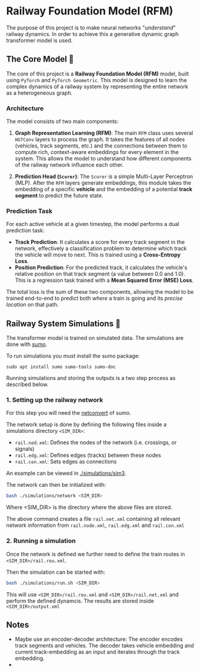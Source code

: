 # Railway Foundation Model (RFM)

The purpose of this project is to make neural networks "*understand*" railway dynamics. In order to achieve this a generative dynamic graph transformer model is used.


## The Core Model 🤖

The core of this project is a **Railway Foundation Model (RFM)** model, built using `PyTorch` and `PyTorch Geometric`. This model is designed to learn the complex dynamics of a railway system by representing the entire network as a heterogeneous graph.

### Architecture

The model consists of two main components:

1.  **Graph Representation Learning (RFM)**: The main `RFM` class uses several `HGTConv` layers to process the graph. It takes the features of all nodes (vehicles, track segments, etc.) and the connections between them to compute rich, context-aware embeddings for every element in the system. This allows the model to understand how different components of the railway network influence each other.

2.  **Prediction Head (`Scorer`)**: The `Scorer` is a simple Multi-Layer Perceptron (MLP). After the `RFM` layers generate embeddings, this module takes the embedding of a specific **vehicle** and the embedding of a potential **track segment** to predict the future state.

### Prediction Task

For each active vehicle at a given timestep, the model performs a dual prediction task:
* **Track Prediction**: It calculates a score for every track segment in the network, effectively a classification problem to determine which track the vehicle will move to next. This is trained using a **Cross-Entropy Loss**.
* **Position Prediction**: For the predicted track, it calculates the vehicle's relative position on that track segment (a value between 0.0 and 1.0). This is a regression task trained with a **Mean Squared Error (MSE) Loss**.

The total loss is the sum of these two components, allowing the model to be trained end-to-end to predict both *where* a train is going and its *precise location* on that path.


## Railway System Simulations 🚂

The transformer model is trained on simulated data. The simulations are done with [sumo](https://sumo.dlr.de/docs/index.html).

To run simulations you must install the sumo package:


```
sudo apt install sumo sumo-tools sumo-doc
```

Running simulations and storing the outputs is a two step process as described below.

### 1. Setting up the railway network

For this step you will need the [netconvert](https://sumo.dlr.de/docs/netconvert.html) of sumo.

The network setup is done by defining the following files inside a simulations directory `<SIM_DIR>`:

-   `rail.nod.xml`: Defines the nodes of the network (i.e. crossings, or signals)
-   `rail.edg.xml`: Defines edges (tracks) between these nodes
-   `rail.con.xml`: Sets edges as connections

An example can be viewed in [./simulations/sim3](./simulations/sim3/).

The network can then be initialized with:

```bash
bash ./simulations/network <SIM_DIR>
```

Where <SIM_DIR> is the directory where the above files are stored.

The above command creates a file `rail.net.xml` containing all relevant network information from `rail.node.xml`, `rail.edg.xml` and `rail.con.xml`

### 2. Running a simulation

Once the network is defined we further need to define the train routes in `<SIM_DIR>/rail.rou.xml`.

Then the simulation can be started with:

```bash
bash ./simulations/run.sh <SIM_DIR>
```

This will use `<SIM_DIR>/rail.rou.xml` and `<SIM_DIR>/rail.net.xml` and perform the defined dynamcis. The results are stored inside `<SIM_DIR>/output.xml`


## Notes

 - Maybe use an encoder-decoder architecture: The encoder encodes track segments and vehicles. The decoder takes vehicle embedding and current track-embedding as an input and iterates through the track embedding.
 - 
